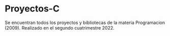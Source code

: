 # Proyectos-C
Se encuentran todos los proyectos y bibliotecas de la materia Programacion (2009). Realizado en el segundo cuatrimestre 2022.
